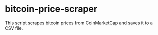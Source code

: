 # bitcoin-price-scraper
This script scrapes bitcoin prices from CoinMarketCap and saves it to a CSV file.
